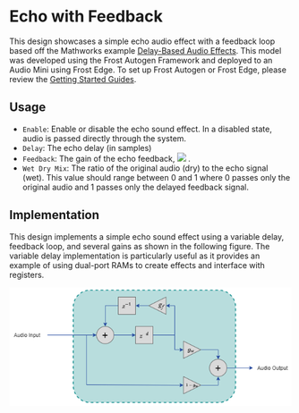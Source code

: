 # Echo with Feedback
This design showcases a simple echo audio effect with a feedback loop based off the Mathworks example [Delay-Based Audio Effects](https://www.mathworks.com/help/audio/ug/delay-based-audio-effects.html). This model was developed using the Frost Autogen Framework and deployed to an Audio Mini using Frost Edge. To set up Frost Autogen or Frost Edge, please review the [Getting Started Guides](). 

## Usage
 - `Enable`: Enable or disable the echo sound effect.  In a disabled state, audio is passed directly through the system.
 - `Delay`: The echo delay (in samples)
 - `Feedback`: The gain of the echo feedback, <img src="https://latex.codecogs.com/gif.latex?g_f" /> . 
 - `Wet Dry Mix`: The ratio of the original audio (dry) to the echo signal (wet).  This value should range between 0 and 1 where 0 passes only the original audio and 1 passes only the delayed feedback signal.
 
## Implementation
This design implements a simple echo sound effect using a variable delay, feedback loop, and several gains as shown in the following figure.  The variable delay implementation is particularly useful as it provides an example of using dual-port RAMs to create effects and interface with registers.

<p align="center">
  <img src="echo.png" />
</p>
